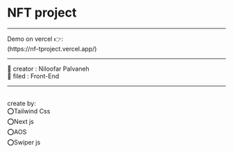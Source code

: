 <h1>
  NFT project
</h1>
<hr/>
Demo on vercel 👉: 
<br/>
(https://nf-tproject.vercel.app/)
<hr/>
👩 creator : Niloofar Palvaneh
<br/>
👩 filed : Front-End
<br/>
<hr/>
<br/>
create by:
<br/>
⭕️Tailwind Css
<br/>
⭕️Next js
<br/>
⭕️AOS
<br/>
⭕️Swiper js


